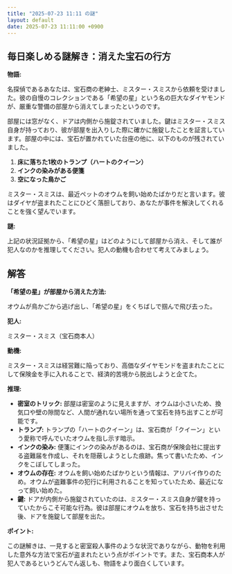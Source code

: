 ```yaml
---
title: "2025-07-23 11:11 の謎"
layout: default
date: 2025-07-23 11:11:00 +0900
---
```

## 毎日楽しめる謎解き：消えた宝石の行方

**物語:**

名探偵であるあなたは、宝石商の老紳士、ミスター・スミスから依頼を受けました。彼の自慢のコレクションである「希望の星」という名の巨大なダイヤモンドが、厳重な警備の部屋から消えてしまったというのです。

部屋には窓がなく、ドアは内側から施錠されていました。鍵はミスター・スミス自身が持っており、彼が部屋を出入りした際に確かに施錠したことを証言しています。部屋の中には、宝石が置かれていた台座の他に、以下のものが残されていました。

1.  **床に落ちた1枚のトランプ（ハートのクイーン）**
2.  **インクの染みがある便箋**
3.  **空になった鳥かご**

ミスター・スミスは、最近ペットのオウムを飼い始めたばかりだと言います。彼はダイヤが盗まれたことにひどく落胆しており、あなたが事件を解決してくれることを強く望んでいます。

**謎:**

上記の状況証拠から、「希望の星」はどのようにして部屋から消え、そして誰が犯人なのかを推理してください。犯人の動機も合わせて考えてみましょう。

## 解答

**「希望の星」が部屋から消えた方法:**

オウムが鳥かごから逃げ出し、「希望の星」をくちばしで掴んで飛び去った。

**犯人:**

ミスター・スミス（宝石商本人）

**動機:**

ミスター・スミスは経営難に陥っており、高価なダイヤモンドを盗まれたことにして保険金を手に入れることで、経済的苦境から脱出しようと企てた。

**推理:**

*   **密室のトリック:** 部屋は密室のように見えますが、オウムは小さいため、換気口や壁の隙間など、人間が通れない場所を通って宝石を持ち出すことが可能です。
*   **トランプ:** トランプの「ハートのクイーン」は、宝石商が「クイーン」という愛称で呼んでいたオウムを指し示す暗示。
*   **インクの染み:** 便箋にインクの染みがあるのは、宝石商が保険会社に提出する盗難届を作成し、それを隠蔽しようとした痕跡。焦って書いたため、インクをこぼしてしまった。
*   **オウムの存在:** オウムを飼い始めたばかりという情報は、アリバイ作りのため。オウムが盗難事件の犯行に利用されることを知っていたため、最近になって飼い始めた。
*   **鍵:** ドアが内側から施錠されていたのは、ミスター・スミス自身が鍵を持っていたからこそ可能な行為。彼は部屋にオウムを放ち、宝石を持ち出させた後、ドアを施錠して部屋を出た。

**ポイント:**

この謎解きは、一見すると密室殺人事件のような状況でありながら、動物を利用した意外な方法で宝石が盗まれたという点がポイントです。また、宝石商本人が犯人であるというどんでん返しも、物語をより面白くしています。
